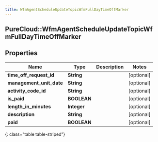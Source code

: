 ```yaml
---
title: WfmAgentScheduleUpdateTopicWfmFullDayTimeOffMarker
---
```

## PureCloud::WfmAgentScheduleUpdateTopicWfmFullDayTimeOffMarker

## Properties

|Name | Type | Description | Notes|
|------------ | ------------- | ------------- | -------------|
| **time_off_request_id** | **String** |  | [optional] |
| **management_unit_date** | **String** |  | [optional] |
| **activity_code_id** | **String** |  | [optional] |
| **is_paid** | **BOOLEAN** |  | [optional] |
| **length_in_minutes** | **Integer** |  | [optional] |
| **description** | **String** |  | [optional] |
| **paid** | **BOOLEAN** |  | [optional] |
{: class="table table-striped"}


